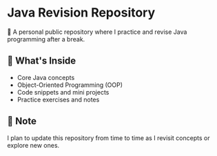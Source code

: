 # Java Revision Repository

🧪 A personal public repository where I practice and revise Java programming after a break.

## 🚀 What's Inside

- Core Java concepts
- Object-Oriented Programming (OOP)
- Code snippets and mini projects
- Practice exercises and notes

## 📌 Note

I plan to update this repository from time to time as I revisit concepts or explore new ones.